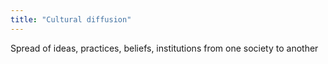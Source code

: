 ```yaml
---
title: "Cultural diffusion"
---
```

Spread of ideas, practices, beliefs, institutions from one society to another


